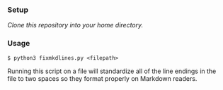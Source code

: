### Setup  
*Clone this repository into your home directory.*  
  
### Usage  
```  
$ python3 fixmkdlines.py <filepath>  
```  
Running this script on a file will standardize all of the line endings in the  
file to two spaces so they format properly on Markdown readers.  
